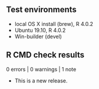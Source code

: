 ## Test environments
* local OS X install (brew), R 4.0.2
* Ubuntu 19.10, R 4.0.2
* Win-builder (devel)

## R CMD check results

0 errors | 0 warnings | 1 note

* This is a new release.
